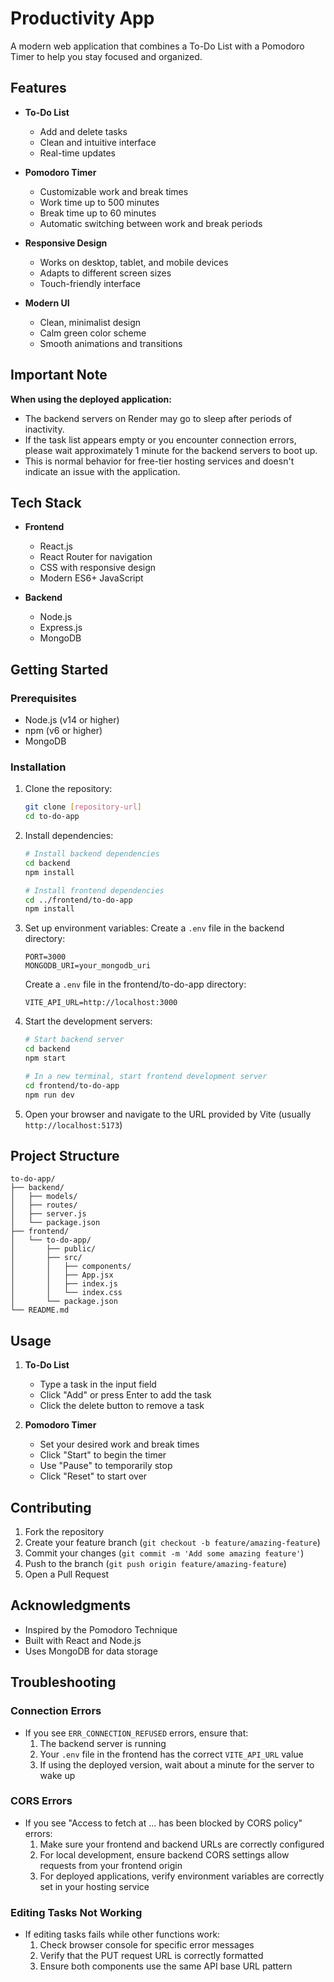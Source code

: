 # Productivity App

A modern web application that combines a To-Do List with a Pomodoro Timer to help you stay focused and organized.

## Features

- **To-Do List**
  - Add and delete tasks
  - Clean and intuitive interface
  - Real-time updates

- **Pomodoro Timer**
  - Customizable work and break times
  - Work time up to 500 minutes
  - Break time up to 60 minutes
  - Automatic switching between work and break periods

- **Responsive Design**
  - Works on desktop, tablet, and mobile devices
  - Adapts to different screen sizes
  - Touch-friendly interface

- **Modern UI**
  - Clean, minimalist design
  - Calm green color scheme
  - Smooth animations and transitions

## Important Note

**When using the deployed application:**
- The backend servers on Render may go to sleep after periods of inactivity.
- If the task list appears empty or you encounter connection errors, please wait approximately 1 minute for the backend servers to boot up.
- This is normal behavior for free-tier hosting services and doesn't indicate an issue with the application.

## Tech Stack

- **Frontend**
  - React.js
  - React Router for navigation
  - CSS with responsive design
  - Modern ES6+ JavaScript

- **Backend**
  - Node.js
  - Express.js
  - MongoDB

## Getting Started

### Prerequisites

- Node.js (v14 or higher)
- npm (v6 or higher)
- MongoDB

### Installation

1. Clone the repository:
   ```bash
   git clone [repository-url]
   cd to-do-app
   ```

2. Install dependencies:
   ```bash
   # Install backend dependencies
   cd backend
   npm install

   # Install frontend dependencies
   cd ../frontend/to-do-app
   npm install
   ```

3. Set up environment variables:
   Create a `.env` file in the backend directory:
   ```
   PORT=3000
   MONGODB_URI=your_mongodb_uri
   ```

   Create a `.env` file in the frontend/to-do-app directory:
   ```
   VITE_API_URL=http://localhost:3000
   ```

4. Start the development servers:
   ```bash
   # Start backend server
   cd backend
   npm start

   # In a new terminal, start frontend development server
   cd frontend/to-do-app
   npm run dev
   ```

5. Open your browser and navigate to the URL provided by Vite (usually `http://localhost:5173`)

## Project Structure

```
to-do-app/
├── backend/
│   ├── models/
│   ├── routes/
│   ├── server.js
│   └── package.json
├── frontend/
│   └── to-do-app/
│       ├── public/
│       ├── src/
│       │   ├── components/
│       │   ├── App.jsx
│       │   ├── index.js
│       │   └── index.css
│       └── package.json
└── README.md
```

## Usage

1. **To-Do List**
   - Type a task in the input field
   - Click "Add" or press Enter to add the task
   - Click the delete button to remove a task

2. **Pomodoro Timer**
   - Set your desired work and break times
   - Click "Start" to begin the timer
   - Use "Pause" to temporarily stop
   - Click "Reset" to start over

## Contributing

1. Fork the repository
2. Create your feature branch (`git checkout -b feature/amazing-feature`)
3. Commit your changes (`git commit -m 'Add some amazing feature'`)
4. Push to the branch (`git push origin feature/amazing-feature`)
5. Open a Pull Request

## Acknowledgments

- Inspired by the Pomodoro Technique
- Built with React and Node.js
- Uses MongoDB for data storage 

## Troubleshooting

### Connection Errors
- If you see `ERR_CONNECTION_REFUSED` errors, ensure that:
  1. The backend server is running
  2. Your `.env` file in the frontend has the correct `VITE_API_URL` value
  3. If using the deployed version, wait about a minute for the server to wake up

### CORS Errors
- If you see "Access to fetch at ... has been blocked by CORS policy" errors:
  1. Make sure your frontend and backend URLs are correctly configured
  2. For local development, ensure backend CORS settings allow requests from your frontend origin
  3. For deployed applications, verify environment variables are correctly set in your hosting service

### Editing Tasks Not Working
- If editing tasks fails while other functions work:
  1. Check browser console for specific error messages
  2. Verify that the PUT request URL is correctly formatted
  3. Ensure both components use the same API base URL pattern 